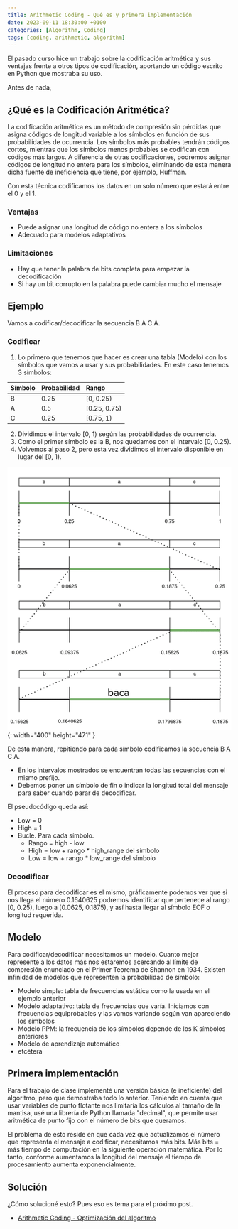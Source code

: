 ```yaml
---
title: Arithmetic Coding - Qué es y primera implementación
date: 2023-09-11 18:30:00 +0100
categories: [Algorithm, Coding]
tags: [coding, arithmetic, algorithm]
---
```

<style type="text/css">
 .post-content { text-align: justify; }
</style>

El pasado curso hice un trabajo sobre la codificación aritmética y sus ventajas frente a otros tipos de codificación, aportando un código escrito en Python que mostraba su uso. 

Antes de nada, 
## ¿Qué es la Codificación Aritmética?
La codificación aritmética es un método de compresión sin pérdidas que asigna códigos de longitud variable a los símbolos en función de sus probabilidades de ocurrencia. Los símbolos más probables tendrán códigos cortos, mientras que los símbolos menos probables se codifican con códigos más largos. A diferencia de otras codificaciones, podremos asignar códigos de longitud no entera para los símbolos, eliminando de esta manera dicha fuente de ineficiencia que tiene, por ejemplo, Huffman.

Con esta técnica codificamos los datos en un solo número que estará entre el 0 y el 1. 

### Ventajas
- Puede asignar una longitud de código no entera a los símbolos
- Adecuado para modelos adaptativos

### Limitaciones
- Hay que tener la palabra de bits completa para empezar la decodificación
- Si hay un bit corrupto en la palabra puede cambiar mucho el mensaje

## Ejemplo
Vamos a codificar/decodificar la secuencia B A C A.

### Codificar
1. Lo primero que tenemos que hacer es crear una tabla (Modelo) con los símbolos que vamos a usar y sus probabilidades. En este caso tenemos 3 símbolos:

| Símbolo | Probabilidad | Rango      |
|:--------|:-------------|:-----------|
| B       | 0.25         |[0, 0.25)   |
| A       | 0.5          |[0.25, 0.75)|
| C       | 0.25         |[0.75, 1)   |

2. Dividimos el intervalo [0, 1) según las probabilidades de ocurrencia.
3. Como el primer símbolo es la B, nos quedamos con el intervalo [0, 0.25).
4. Volvemos al paso 2, pero esta vez dividimos el intervalo disponible en lugar del [0, 1).

![Desktop View](/assets/img/arithmetic.png){: width="400" height="471" }

De esta manera, repitiendo para cada símbolo codificamos la secuencia B A C A.
- En los intervalos mostrados se encuentran todas las secuencias con el mismo prefijo.
- Debemos poner un símbolo de fin o indicar la longitud total del mensaje para saber cuando parar de decodificar.

El pseudocódigo queda así:
- Low = 0
- High = 1
- Bucle. Para cada símbolo.
  + Rango = high - low
  + High = low + rango *  high_range del símbolo
  + Low = low + rango * low_range del símbolo


### Decodificar
El proceso para decodificar es el mismo, gráficamente podemos ver que si nos llega el número 0.1640625 podremos identificar que pertenece al rango [0, 0.25), luego a [0.0625, 0.1875), y así hasta llegar al símbolo EOF o longitud requerida.

## Modelo
Para codificar/decodificar necesitamos un modelo. Cuanto mejor represente a los datos más nos estaremos acercando al límite de compresión enunciado en el Primer Teorema de Shannon en 1934.
Existen infinidad de modelos que representen la probabilidad de símbolo:
- Modelo simple: tabla de frecuencias estática como la usada en el ejemplo anterior
- Modelo adaptativo: tabla de frecuencias que varía. Iniciamos con frecuencias equiprobables y las vamos variando según van apareciendo los símbolos
- Modelo PPM: la frecuencia de los símbolos depende de los K símbolos anteriores
- Modelo de aprendizaje automático
- etcétera

## Primera implementación
Para el trabajo de clase implementé una versión básica (e ineficiente) del algoritmo, pero que demostraba todo lo anterior. Teniendo en cuenta que usar variables de punto flotante nos limitaría los cálculos al tamaño de la mantisa, usé una librería de Python llamada "decimal", que permite usar aritmética de punto fijo con el número de bits que queramos.

El problema de esto reside en que cada vez que actualizamos el número que representa el mensaje a codificar, necesitamos más bits. Más bits = más tiempo de computación en la siguiente operación matemática. Por lo tanto, conforme aumentamos la longitud del mensaje el tiempo de procesamiento aumenta exponencialmente.

## Solución
¿Cómo solucioné esto? Pues eso es tema para el próximo post.
- [Arithmetic Coding - Optimización del algoritmo](/posts/Arithmetic-Coding-optimization/)